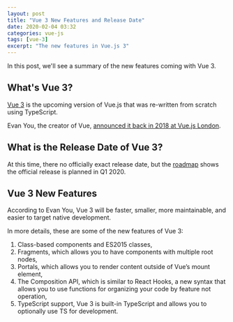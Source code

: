 ```yaml
---
layout: post
title: "Vue 3 New Features and Release Date"
date: 2020-02-04 03:32
categories: vue-js 
tags: [vue-3]
excerpt: "The new features in Vue.js 3" 
---
```


In this post, we'll see a summary of the new features coming with Vue 3.

## What's Vue 3?

[Vue 3](https://medium.com/the-vue-point/plans-for-the-next-iteration-of-vue-js-777ffea6fabf) is the upcoming version of Vue.js that was re-written from scratch using TypeScript.

 Evan You, the creator of Vue, [announced it back in  2018 at Vue.js London](https://medium.com/the-vue-point/plans-for-the-next-iteration-of-vue-js-777ffea6fabf?ref=madewithvuejs.com).

## What is the Release Date of Vue 3?

At this time, there no officially exact release date, but the [roadmap](https://github.com/vuejs/vue/projects/6) shows the official release is planned in Q1 2020.


## Vue 3 New Features

According to Evan You, Vue 3 will be faster, smaller, more maintainable, and easier to target native development.

In more details, these are some of the new features of Vue 3:

1. Class-based components and ES2015 classes,
2. Fragments, which allows you to have components with multiple root nodes,
3. Portals, which allows you to render content outside of Vue’s mount element,
4. The Composition API, which is similar to React Hooks, a new syntax that allows you to use functions for organizing your code by feature not operation, 
6. TypeScript support, Vue 3 is built-in TypeScript and allows you to optionally use TS for development.



